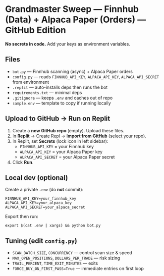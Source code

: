 
# Grandmaster Sweep — Finnhub (Data) + Alpaca Paper (Orders) — GitHub Edition

**No secrets in code.** Add your keys as environment variables.

## Files
- `bot.py` — Finnhub scanning (async) + Alpaca Paper orders
- `config.py` — reads `FINNHUB_API_KEY`, `ALPACA_API_KEY`, `ALPACA_API_SECRET` from environment
- `.replit` — auto-installs deps then runs the bot
- `requirements.txt` — minimal deps
- `.gitignore` — keeps `.env` and caches out of repo
- `sample.env` — template to copy if running locally

## Upload to GitHub → Run on Replit
1. Create a **new GitHub repo** (empty). Upload these files.
2. In **Replit** → Create Repl → **Import from GitHub** (select your repo).
3. In Replit, set **Secrets** (lock icon in left sidebar):
   - `FINNHUB_API_KEY` = your Finnhub key
   - `ALPACA_API_KEY` = your Alpaca Paper key
   - `ALPACA_API_SECRET` = your Alpaca Paper secret
4. Click **Run**.

## Local dev (optional)
Create a private `.env` (do **not** commit):
```
FINNHUB_API_KEY=your_finnhub_key
ALPACA_API_KEY=your_alpaca_key
ALPACA_API_SECRET=your_alpaca_secret
```
Export then run:
```
export $(cat .env | xargs) && python bot.py
```

## Tuning (edit `config.py`)
- `SCAN_BATCH_SIZE`, `CONCURRENCY` — control scan size & speed
- `MAX_OPEN_POSITIONS`, `DOLLARS_PER_TRADE` — risk sizing
- `TRAIL_PERCENT`, `TIME_EXIT_MINUTES` — exits
- `FORCE_BUY_ON_FIRST_PASS=True` — immediate entries on first loop

